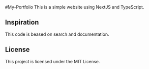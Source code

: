 #My-Portfolio
This is a simple website using NextJS and TypeScript.

## Inspiration

This code is beased on search and documentation.

## License

This project is licensed under the MIT License.
